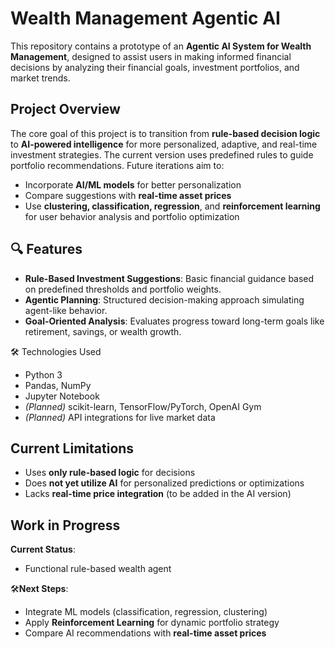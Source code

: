 # Wealth Management Agentic AI

This repository contains a prototype of an **Agentic AI System for Wealth Management**, designed to assist users in making informed financial decisions by analyzing their financial goals, investment portfolios, and market trends.

## Project Overview

The core goal of this project is to transition from **rule-based decision logic** to **AI-powered intelligence** for more personalized, adaptive, and real-time investment strategies. The current version uses predefined rules to guide portfolio recommendations. Future iterations aim to:

- Incorporate **AI/ML models** for better personalization
- Compare suggestions with **real-time asset prices**
- Use **clustering, classification, regression**, and **reinforcement learning** for user behavior analysis and portfolio optimization

## 🔍 Features

- **Rule-Based Investment Suggestions**: Basic financial guidance based on predefined thresholds and portfolio weights.
- **Agentic Planning**: Structured decision-making approach simulating agent-like behavior.
- **Goal-Oriented Analysis**: Evaluates progress toward long-term goals like retirement, savings, or wealth growth.

 🛠️ Technologies Used

- Python 3
- Pandas, NumPy
- Jupyter Notebook
- *(Planned)* scikit-learn, TensorFlow/PyTorch, OpenAI Gym
- *(Planned)* API integrations for live market data

## Current Limitations

- Uses **only rule-based logic** for decisions
- Does **not yet utilize AI** for personalized predictions or optimizations
- Lacks **real-time price integration** (to be added in the AI version)

##  Work in Progress

**Current Status**:
- Functional rule-based wealth agent  

🛠**Next Steps**:
- Integrate ML models (classification, regression, clustering)
- Apply **Reinforcement Learning** for dynamic portfolio strategy
- Compare AI recommendations with **real-time asset prices**

